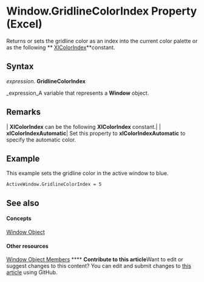 
# Window.GridlineColorIndex Property (Excel)

Returns or sets the gridline color as an index into the current color palette or as the following  ** [XlColorIndex](b925578b-d654-61fa-03fa-67631ea8c5d1.md)**constant.


## Syntax

 _expression_. **GridlineColorIndex**

 _expression_A variable that represents a  **Window** object.


## Remarks



| **XlColorIndex** can be the following **XlColorIndex** constant.|
| **xlColorIndexAutomatic**|
Set this property to  **xlColorIndexAutomatic** to specify the automatic color.


## Example

This example sets the gridline color in the active window to blue.


```
ActiveWindow.GridlineColorIndex = 5
```


## See also


#### Concepts


 [Window Object](8591b1ad-76f8-14e2-9120-406b65093f5a.md)
#### Other resources


 [Window Object Members](f11db427-24a4-041c-2fd5-03ce73ae6c16.md)
****   **Contribute to this article**Want to edit or suggest changes to this content? You can edit and submit changes to  [this article](https://github.com/jhershey00/VBA_Excel_Test/OpenXMLCon/articles/c178bed5-8478-aea9-7cb4-2c7f498b533e.md) using GitHub.

